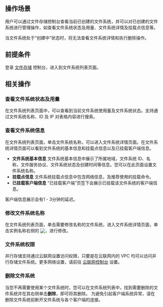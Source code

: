 ## 操作场景
用户可以通过文件存储控制台查看当前已创建的文件系统，并可以对已创建的文件系统进行管理操作，如查看文件系统状态及用量、文件系统详情及挂载点信息等。

<dx-alert infotype="notice" title="">
当文件系统处于“创建中”状态时，将无法查看文件系统详情和执行删除操作。
</dx-alert>



## 前提条件
登录 [文件存储](https://console.cloud.tencent.com/cfs) 控制台，进入到文件系统列表页面。


## 相关操作

### 查看文件系统状态及用量
在文件系统列表页面中，可以查看到当前文件系统使用量及文件系统状态。支持通过文件系统名称、ID 及 IP 对表格内容进行搜索。


### 查看文件系统信息
在文件系统列表页面，单击文件系统名称，可以进入文件系统详情页面。在文件系统详情页面可以看到文件系统的基本信息和挂载点信息以及已挂载客户端信息。

- **文件系统基本信息**
文件系统基本信息中展示了所属地域，文件系统 ID、名称，文件服务协议、文件系统状态及创建时间等信息。您可以在此页面设置文件系统名称。
- **挂载点信息**
文件系统挂载点信息中包含网络信息，及推荐使用的挂载命令。
- **已挂载客户端信息**
“已挂载客户端”页签下会展示已挂载该文件系统的客户端信息。
<dx-alert infotype="explain" title="">
客户端信息展示会有1 - 3分钟的延迟。
</dx-alert>

### 修改文件系统名称
在文件系统列表页面，单击需要修改名称的文件系统，进入文件系统详情页面，单击实例名称右侧的 <img src="https://qcloudimg.tencent-cloud.cn/raw/45826d2fa6bfe3db179e886d162e4923.png"  style="margin: -3px 0px;">，进行修改。

### 文件系统权限
并行存储支持通过云联网设置访问权限，只要是在云联网内的 VPC 均可以访问并行存储文件系统。更多网络设置，请前往 [云联网控制台](https://console.cloud.tencent.com/vpc/ccn) 设置。


### 删除文件系统
当您不再需要使用某个文件系统时，您可以在文件系统列表中，找到需要删除的文件系统并在其右侧单击**删除**，即可将其删除。
<dx-alert infotype="notice" title="">
为避免引起客户端系统异常，请在删除文件系统前断开文件系统与各个客户端的连接。
</dx-alert>


